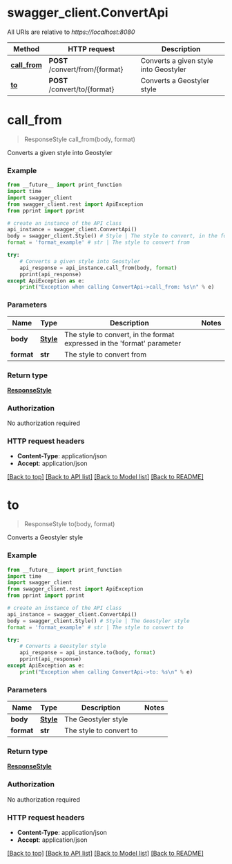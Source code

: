 # swagger_client.ConvertApi

All URIs are relative to *https://localhost:8080*

Method | HTTP request | Description
------------- | ------------- | -------------
[**call_from**](ConvertApi.md#call_from) | **POST** /convert/from/{format} | Converts a given style into Geostyler
[**to**](ConvertApi.md#to) | **POST** /convert/to/{format} | Converts a Geostyler style


# **call_from**
> ResponseStyle call_from(body, format)

Converts a given style into Geostyler



### Example
```python
from __future__ import print_function
import time
import swagger_client
from swagger_client.rest import ApiException
from pprint import pprint

# create an instance of the API class
api_instance = swagger_client.ConvertApi()
body = swagger_client.Style() # Style | The style to convert, in the format expressed in the 'format' parameter
format = 'format_example' # str | The style to convert from

try:
    # Converts a given style into Geostyler
    api_response = api_instance.call_from(body, format)
    pprint(api_response)
except ApiException as e:
    print("Exception when calling ConvertApi->call_from: %s\n" % e)
```

### Parameters

Name | Type | Description  | Notes
------------- | ------------- | ------------- | -------------
 **body** | [**Style**](Style.md)| The style to convert, in the format expressed in the &#39;format&#39; parameter | 
 **format** | **str**| The style to convert from | 

### Return type

[**ResponseStyle**](ResponseStyle.md)

### Authorization

No authorization required

### HTTP request headers

 - **Content-Type**: application/json
 - **Accept**: application/json

[[Back to top]](#) [[Back to API list]](../README.md#documentation-for-api-endpoints) [[Back to Model list]](../README.md#documentation-for-models) [[Back to README]](../README.md)

# **to**
> ResponseStyle to(body, format)

Converts a Geostyler style



### Example
```python
from __future__ import print_function
import time
import swagger_client
from swagger_client.rest import ApiException
from pprint import pprint

# create an instance of the API class
api_instance = swagger_client.ConvertApi()
body = swagger_client.Style() # Style | The Geostyler style
format = 'format_example' # str | The style to convert to

try:
    # Converts a Geostyler style
    api_response = api_instance.to(body, format)
    pprint(api_response)
except ApiException as e:
    print("Exception when calling ConvertApi->to: %s\n" % e)
```

### Parameters

Name | Type | Description  | Notes
------------- | ------------- | ------------- | -------------
 **body** | [**Style**](Style.md)| The Geostyler style | 
 **format** | **str**| The style to convert to | 

### Return type

[**ResponseStyle**](ResponseStyle.md)

### Authorization

No authorization required

### HTTP request headers

 - **Content-Type**: application/json
 - **Accept**: application/json

[[Back to top]](#) [[Back to API list]](../README.md#documentation-for-api-endpoints) [[Back to Model list]](../README.md#documentation-for-models) [[Back to README]](../README.md)

